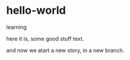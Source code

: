 # hello-world
learning

here it is, some good stuff text.

and now we atart a new story, in a new branch.
